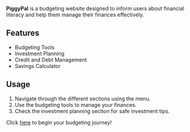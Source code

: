 **PiggyPal** is a budgeting website designed to inform users about financial literacy and help them manage their finances effectively.

## Features
- Budgeting Tools
- Investment Planning
- Credit and Debt Management
- Savings Calculator

## Usage
1. Navigate through the different sections using the menu.
2. Use the budgeting tools to manage your finances.
3. Check the investment planning section for safe investment tips.

Click [here]([url](https://kennedycodes.github.io/My-PiggyPal/)) to begin your budgeting journey!
